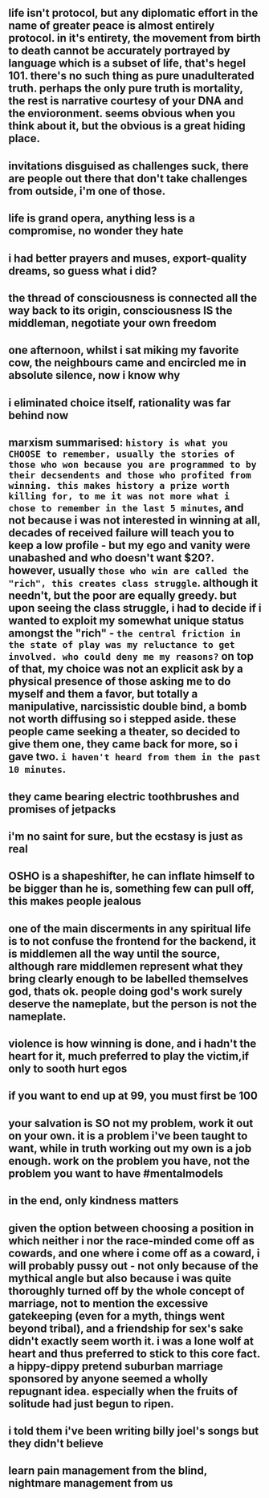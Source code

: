 ## life isn't protocol, but any diplomatic effort in the name of greater peace is almost entirely protocol. in it's entirety, the movement from birth to death cannot be accurately portrayed by language which is a subset of life, that's hegel 101. there's no such thing as pure unadulterated truth. perhaps the only pure truth is mortality, the rest is narrative courtesy of your DNA and the envioronment. seems obvious when you think about it, but the obvious is a great hiding place.

## invitations disguised as challenges suck, there are people out there that don't take challenges from outside, i'm one of those.

## life is grand opera, anything less is a compromise, no wonder they hate 

## i had better prayers and muses, export-quality dreams, so guess what i did?

## the thread of consciousness is connected all the way back to its origin, consciousness IS the middleman, negotiate your own freedom

## one afternoon, whilst i sat miking my favorite cow, the neighbours came and encircled me in absolute silence, now i know why

## i eliminated choice itself, rationality was far behind now

## marxism summarised: `history is what you CHOOSE to remember, usually the stories of those who won because you are programmed to by their decsendents and those who profited from winning. this makes history a prize worth killing for, to me it was not more what i chose to remember in the last 5 minutes`, and not because i was not interested in winning at all, decades of received failure will teach you to keep a low profile - but my ego and vanity were unabashed and who doesn't want $20?. however, usually `those who win are called the "rich", this creates class struggle`. although it needn't, but the poor are equally greedy. but upon seeing the class struggle, i had to decide if i wanted to exploit my somewhat unique status amongst the "rich" - `the central friction in the state of play was my reluctance to get involved. who could deny me my reasons?` on top of that, my choice was not an explicit ask by a physical presence of those asking me to do myself and them a favor, but totally a manipulative, narcissistic double bind, a bomb not worth diffusing so i stepped aside. these people came seeking a theater, so decided to give them one, they came back for more, so i gave two. `i haven't heard from them in the past 10 minutes`.

## they came bearing electric toothbrushes and promises of jetpacks

## i'm no saint for sure, but the ecstasy is just as real

## OSHO is a shapeshifter, he can inflate himself to be bigger than he is, something few can pull off, this makes people jealous

## one of the main discerments in any spiritual life is to not confuse the frontend for the backend, it is middlemen all the way until the source, although rare middlemen represent what they bring clearly enough to be labelled themselves god, thats ok. people doing god's work surely deserve the nameplate, but the person is not the nameplate.

## violence is how winning is done, and i hadn't the heart for it, much preferred to play the victim,if only to sooth hurt egos

## if you want to end up at 99, you must first be 100

## your salvation is SO not my problem, work it out on your own. it is a problem i've been taught to want, while in truth working out my own is a job enough. work on the problem you have, not the problem you want to have #mentalmodels

## in the end, only kindness matters

## given the option between choosing a position in which neither i nor the race-minded come off as cowards, and one where i come off as a coward, i will probably pussy out - not only because of the mythical angle but also because i was quite thoroughly turned off by the whole concept of marriage, not to mention the excessive gatekeeping (even for a myth, things went beyond tribal), and a friendship for sex's sake didn't exactly seem worth it. i was a lone wolf at heart and thus preferred to stick to this core fact. a hippy-dippy pretend suburban marriage sponsored by anyone seemed a wholly repugnant idea. especially when the fruits of solitude had just begun to ripen.


## i told them i've been writing billy joel's songs but they didn't believe


## learn pain management from the blind, nightmare management from us

